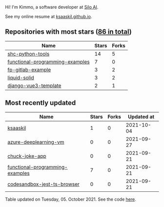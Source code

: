 Hi! I'm Kimmo, a software developer at [Silo AI](https://silo.ai/).

See my online resume at [ksaaskil.github.io](https://ksaaskil.github.io).

<!-- repositories starts -->

## Repositories with most stars ([86 in total](https://github.com/ksaaskil?tab=repositories))
| Name        | Stars           | Forks  |
| ------------- |-------------| -----|
|[shc-python-tools](https://github.com/ksaaskil/shc-python-tools)|14|5
|[functional-programming-examples](https://github.com/ksaaskil/functional-programming-examples)|7|0
|[fp-gitlab-example](https://github.com/ksaaskil/fp-gitlab-example)|3|2
|[liquid-solid](https://github.com/ksaaskil/liquid-solid)|3|2
|[django-vue3-template](https://github.com/ksaaskil/django-vue3-template)|2|1

<!-- repositories ends -->
<!-- recent_repositories starts -->

## Most recently updated
| Name        | Stars           | Forks  | Updated at
| ------------- |-------------| -----|-----|
|[ksaaskil](https://github.com/ksaaskil/ksaaskil)|1|0|2021-10-04
|[azure-deeplearning-vm](https://github.com/ksaaskil/azure-deeplearning-vm)|0|0|2021-09-27
|[chuck-joke-app](https://github.com/ksaaskil/chuck-joke-app)|0|0|2021-09-21
|[functional-programming-examples](https://github.com/ksaaskil/functional-programming-examples)|7|0|2021-09-21
|[codesandbox-jest-ts-browser](https://github.com/ksaaskil/codesandbox-jest-ts-browser)|0|0|2021-09-21

<!-- recent_repositories ends -->
<!-- updated_at starts -->
Table updated on Tuesday, 05. October 2021. See the code [here](https://github.com/ksaaskil/ksaaskil).
<!-- updated_at ends -->
